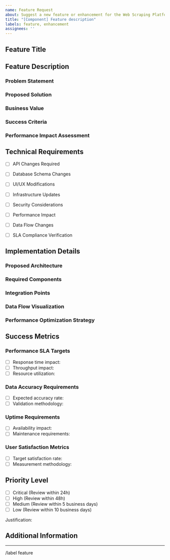 ```yaml
---
name: Feature Request
about: Suggest a new feature or enhancement for the Web Scraping Platform
title: "[Component] Feature description"
labels: feature, enhancement
assignees: ''
---
```


## Feature Title
<!-- Use format: [Component] Feature description -->
<!-- Valid components: Backend, Frontend, Scraper, API, UI, Infrastructure, Security -->

## Feature Description

### Problem Statement
<!-- Describe the problem this feature solves -->

### Proposed Solution
<!-- Detailed description of the proposed solution -->

### Business Value
<!-- Explain the business impact and value proposition -->

### Success Criteria
<!-- Define specific, measurable success criteria -->

### Performance Impact Assessment
<!-- Analyze potential system performance impact -->

## Technical Requirements
<!-- Check all that apply and provide details -->

- [ ] API Changes Required
  <!-- Specify required API modifications -->

- [ ] Database Schema Changes
  <!-- Detail any database structure modifications -->

- [ ] UI/UX Modifications
  <!-- Describe user interface changes -->

- [ ] Infrastructure Updates
  <!-- List required infrastructure changes -->

- [ ] Security Considerations
  <!-- Address security implications -->

- [ ] Performance Impact
  <!-- Quantify expected performance impact -->

- [ ] Data Flow Changes
  <!-- Describe modifications to data flow -->

- [ ] SLA Compliance Verification
  <!-- Confirm compliance with system SLAs -->

## Implementation Details

### Proposed Architecture
<!-- Describe technical architecture changes -->

### Required Components
<!-- List affected system components -->

### Integration Points
<!-- Specify integration requirements -->

### Data Flow Visualization
<!-- Include data flow diagram if applicable -->

### Performance Optimization Strategy
<!-- Detail performance optimization approach -->

## Success Metrics
<!-- All metrics must be measurable and aligned with system SLAs -->

### Performance SLA Targets
- [ ] Response time impact: 
- [ ] Throughput impact: 
- [ ] Resource utilization: 

### Data Accuracy Requirements
- [ ] Expected accuracy rate: 
- [ ] Validation methodology: 

### Uptime Requirements
- [ ] Availability impact: 
- [ ] Maintenance requirements: 

### User Satisfaction Metrics
- [ ] Target satisfaction rate: 
- [ ] Measurement methodology: 

## Priority Level
<!-- Select one priority level and justify -->

- [ ] Critical (Review within 24h)
- [ ] High (Review within 48h)
- [ ] Medium (Review within 5 business days)
- [ ] Low (Review within 10 business days)

Justification:
<!-- Explain priority selection -->

## Additional Information
<!-- Any other relevant information -->

---
<!-- Do not modify below this line -->
/label feature